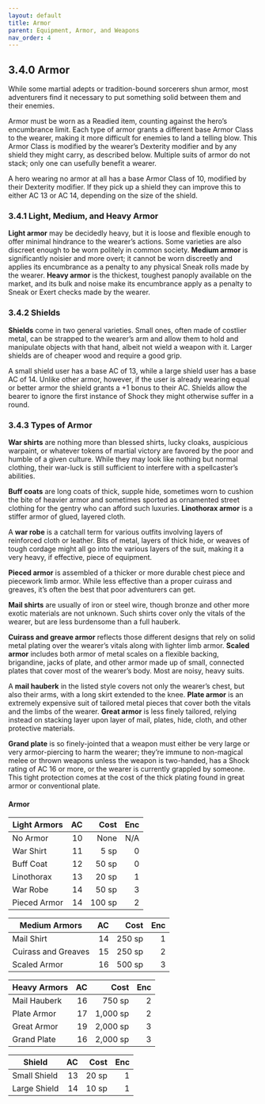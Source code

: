 ```yaml
---
layout: default
title: Armor
parent: Equipment, Armor, and Weapons
nav_order: 4
---
```


## 3.4.0 Armor

While some martial adepts or tradition-bound sorcerers shun armor, most adventurers find it necessary to put something solid between them and their enemies.

Armor must be worn as a Readied item, counting against the hero’s encumbrance limit.
Each type of armor grants a different base Armor Class to the wearer, making it more difficult for enemies to land a telling blow.
This Armor Class is modified by the wearer’s Dexterity modifier and by any shield they might carry, as described below.
Multiple suits of armor do not stack; only one can usefully benefit a wearer.

A hero wearing no armor at all has a base Armor Class of 10, modified by their Dexterity modifier.
If they pick up a shield they can improve this to either AC 13 or AC 14, depending on the size of the shield.

### 3.4.1 Light, Medium, and Heavy Armor

**Light armor** may be decidedly heavy, but it is loose and flexible enough to offer minimal hindrance to the wearer’s actions.
Some varieties are also discreet enough to be worn politely in common society. **Medium armor** is significantly noisier and more overt; it cannot be worn discreetly and applies its encumbrance as a penalty to any physical Sneak rolls made by the wearer. **Heavy armor** is the thickest, toughest panoply available on the market, and its bulk and noise make its encumbrance apply as a penalty to Sneak or Exert checks made by the wearer.

### 3.4.2 Shields

**Shields** come in two general varieties.
Small ones, often made of costlier metal, can be strapped to the wearer’s arm and allow them to hold and manipulate objects with that hand, albeit not wield a weapon with it.
Larger shields are of cheaper wood and require a good grip.

A small shield user has a base AC of 13, while a large shield user has a base AC of 14.
Unlike other armor, however, if the user is already wearing equal or better armor the shield grants a +1 bonus to their AC.
Shields allow the bearer to ignore the first instance of Shock they might otherwise suffer in a round.

### 3.4.3 Types of Armor

**War shirts** are nothing more than blessed shirts, lucky cloaks, auspicious warpaint, or whatever tokens of martial victory are favored by the poor and humble of a given culture.
While they may look like nothing but normal clothing, their war-luck is still sufficient to interfere with a spellcaster’s abilities.

**Buff coats** are long coats of thick, supple hide, sometimes worn to cushion the bite of heavier armor and sometimes sported as ornamented street clothing for the gentry who can afford such luxuries. **Linothorax armor** is a stiffer armor of glued, layered cloth.

A **war robe** is a catchall term for various outfits involving layers of reinforced cloth or leather.
Bits of metal, layers of thick hide, or weaves of tough cordage might all go into the various layers of the suit, making it a very heavy, if effective, piece of equipment.

**Pieced armor** is assembled of a thicker or more durable chest piece and piecework limb armor.
While less effective than a proper cuirass and greaves, it’s often the best that poor adventurers can get.

**Mail shirts** are usually of iron or steel wire, though bronze and other more exotic materials are not unknown.
Such shirts cover only the vitals of the wearer, but are less burdensome than a full hauberk.

**Cuirass and greave armor** reflects those different designs that rely on solid metal plating over the wearer’s vitals along with lighter limb armor. **Scaled armor** includes both armor of metal scales on a flexible backing, brigandine, jacks of plate, and other armor made up of small, connected plates that cover most of the wearer’s body.
Most are noisy, heavy suits.

A **mail hauberk** in the listed style covers not only the wearer’s chest, but also their arms, with a long skirt extended to the knee. **Plate armor** is an extremely expensive suit of tailored metal pieces that cover both the vitals and the limbs of the wearer. **Great armor** is less finely tailored, relying instead on stacking layer upon layer of mail, plates, hide, cloth, and other protective materials.

**Grand plate** is so finely-jointed that a weapon must either be very large or very armor-piercing to harm the wearer; they’re immune to non-magical melee or thrown weapons unless the weapon is two-handed, has a Shock rating of AC 16 or more, or the wearer is currently grappled by someone.
This tight protection comes at the cost of the thick plating found in great armor or conventional plate.

#### Armor

| Light Armors |  AC |   Cost | Enc |
| ------------ | --: | -----: | --: |
| No Armor     |  10 |   None | N/A |
| War Shirt    |  11 |   5 sp |   0 |
| Buff Coat    |  12 |  50 sp |   0 |
| Linothorax   |  13 |  20 sp |   1 |
| War Robe     |  14 |  50 sp |   3 |
| Pieced Armor |  14 | 100 sp |   2 |

| Medium Armors       |  AC |   Cost | Enc |
| ------------------- | --: | -----: | --: |
| Mail Shirt          |  14 | 250 sp |   1 |
| Cuirass and Greaves |  15 | 250 sp |   2 |
| Scaled Armor        |  16 | 500 sp |   3 |

| Heavy Armors |  AC |     Cost | Enc |
| ------------ | --: | -------: | --: |
| Mail Hauberk |  16 |   750 sp |   2 |
| Plate Armor  |  17 | 1,000 sp |   2 |
| Great Armor  |  19 | 2,000 sp |   3 |
| Grand Plate  |  16 | 2,000 sp |   3 |

| Shield       |  AC |  Cost | Enc |
| ------------ | --: | ----: | --: |
| Small Shield |  13 | 20 sp |   1 |
| Large Shield |  14 | 10 sp |   1 |
